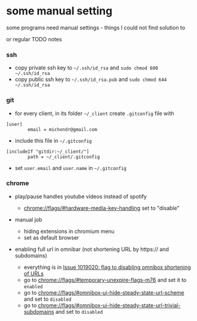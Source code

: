 # some manual setting 
some programs need manual settings  - things I could not find solution to

or regular TODO notes

### ssh
* copy private ssh key to `~/.ssh/id_rsa` and `sudo chmod 600 ~/.ssh/id_rsa`
* copy public ssh key to `~/.ssh/id_rsa.pub` and  `sudo chmod 644 ~/.ssh/id_rsa`

### git
* for every client, in its folder `~/_client` create `.gitconfig` file with 
```
[user]
        email = michondr@gmail.com
```

* include this file in  `~/.gitconfig`
```
[includeIf "gitdir:~/_client/"]
        path = ~/_client/.gitconfig
```
* set `user.email` and `user.name` in `~/.gitconfig`

### chrome
* play/pause handles youtube videos instead of spotify
    * [chrome://flags/#hardware-media-key-handling](chrome://flags/#hardware-media-key-handling) set to "disable"

* manual job
    * hiding extensions in chromium menu
    * set as default browser

* enabling full url in omnibar (not shortening URL by https:// and subdomains)
    * everything is in [Issue 1019020: flag to disabling omnibox shortening of URLs](https://bugs.chromium.org/p/chromium/issues/detail?id=1019020)
    * go to [chrome://flags/#temporary-unexpire-flags-m76](chrome://flags/#temporary-unexpire-flags-m76) and set it to `enabled`
    * go to [chrome://flags/#omnibox-ui-hide-steady-state-url-scheme](chrome://flags/#omnibox-ui-hide-steady-state-url-scheme) and set to `disabled`
    * go to [chrome://flags/#omnibox-ui-hide-steady-state-url-trivial-subdomains](chrome://flags/#omnibox-ui-hide-steady-state-url-trivial-subdomains) and set to `disabled`